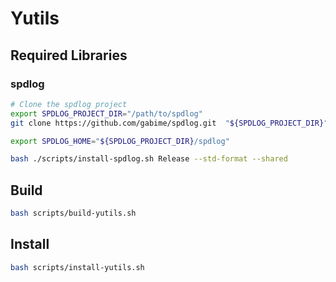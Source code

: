 # Yutils

## Required Libraries

### spdlog

```bash
# Clone the spdlog project
export SPDLOG_PROJECT_DIR="/path/to/spdlog"
git clone https://github.com/gabime/spdlog.git  "${SPDLOG_PROJECT_DIR}"

export SPDLOG_HOME="${SPDLOG_PROJECT_DIR}/spdlog"

bash ./scripts/install-spdlog.sh Release --std-format --shared
```

## Build

```bash
bash scripts/build-yutils.sh
```

## Install

```bash
bash scripts/install-yutils.sh
```